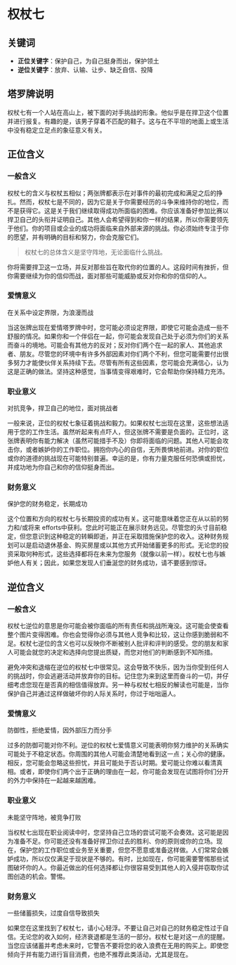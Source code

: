 # 权杖七

## 关键词

- **正位关键字**：保护自己，为自己挺身而出，保护领土
- **逆位关键字**：放弃、认输、让步、缺乏自信、投降

## 塔罗牌说明

权杖七有一个人站在高山上，被下面的对手挑战的形象。他似乎是在捍卫这个位置并进行报复。有趣的是，该男子穿着不匹配的鞋子。这与在不平坦的地面上或生活中没有稳定立足点的象征意义有关。

## 正位含义

### 一般含义

权杖七的含义与权杖五相似；两张牌都表示在对事件的最初完成和满足之后的挣扎。然而，权杖七是不同的，因为它是关于你需要经历的斗争来维持你的地位，而不是获得它。这是关于我们继续取得成功所面临的困难。你应该准备好参加比赛以捍卫自己的头衔并证明自己。其他人会希望得到和你一样的结果，所以你需要领先于他们。你的项目或企业的成功将面临来自外部来源的挑战。你必须始终专注于你的愿望，并有明确的目标和努力，你会克服它们。

> 权杖七的总体含义是坚守阵地，无论面临什么挑战。

你将需要捍卫这一立场，并反对那些旨在取代你的位置的人。这段时间有挫折，但你需要继续为你的信仰而战，面对那些可能威胁或反对你和你的信仰的人。

### 爱情意义

在关系中设定界限，为浪漫而战

当这张牌出现在爱情塔罗牌中时，您可能必须设定界限，即使它可能会造成一些不舒服的情况。如果你和一个伴侣在一起，你可能会发现自己处于必须为你们的关系而奋斗的境地。可能会有其他方的反对；反对你们两个在一起的家人、其他追求者、朋友。尽管您的环境中有许多外部因素对你们两个不利，但您可能需要付出很多努力才能使伙伴关系持续下去。尽管有所有这些因素，您可能会充满信心，认为这是正确的做法。坚持这种感觉，当事情变得艰难时，它会帮助你保持精力充沛。

### 职业意义

对抗竞争，捍卫自己的地位，面对挑战者

一般来说，正位的权杖七象征着挑战和毅力。如果权杖七出现在这里，这些想法适用于您的工作生活。虽然听起来有点吓人，但这张牌不需要是负面的。正位时，这张牌表明你有能力解决（虽然可能措手不及）你即将面临的问题。其他人可能会攻击你，或者嫉妒你的工作职位。拥抱你内心的自信，无所畏惧地前进。对你的职位或你的道德的挑战现在可能特别普遍。幸运的是，你有力量克服任何恐惧或担忧，并成功地为你自己和你的信仰挺身而出。

### 财务意义

保护您的财务稳定，长期成功

这个位置和方向的权杖七与长期投资的成功有关。这可能意味着您正在从以前的努力和/或将来 efforts中获利。您此时可能正在展示财务远见。尽管您的头寸目前稳定，但您意识到这种稳定的转瞬即逝，并正在采取措施保护您的收入。这种财务规划可以是启动退休基金、购买房屋或以其他方式开始储蓄更多的形式。无论您的投资采取何种形式，这些选择都将在未来为您服务（就像以前一样）。权杖七也与嫉妒他人有关；因此，如果您发现人们垂涎您的财务成功，请不要感到惊讶。

## 逆位含义

### 一般含义

权杖七逆位的意思是你可能会被你面临的所有责任和挑战所淹没。这可能会使查看整个图片变得困难。你也会觉得你必须与其他人竞争和比较，这让你感到脆弱和不足。权杖七逆位的含义也可以反映你不断被别人批评和评判的感受。您的朋友和家人可能会就您的决定和选择向您提出质疑，而您对他们的判断感到不知所措。

避免冲突和退缩在逆位的权杖七中很常见。这会导致不快乐，因为当你受到任何人的挑战时，你会逃避活动并放弃你的目标。记住您为来到这里而奋斗的一切，并仔细考虑您现在是否真的相信值得放弃。另一种与权杖七相反的解读也可能是，当你保护自己并通过这样做破坏你的人际关系时，你过于咄咄逼人。

### 爱情意义

防御性，拒绝爱情，因外部压力而分手

过多的防御可能对你不利。逆位的权杖七爱情意义可能表明你努力维护的关系确实可能处于不稳定状态。你周围的其他人可能会清楚地看到这一点；关心你的健康。相反，您可能会忽略这些担忧，并且可能处于否认时期。爱可能让你难以看清真相。或者，即使你们两个出于正确的理由在一起，你可能会发现在试图将你们分开的外力中保持在一起越来越困难。

### 职业意义

未能坚守阵地，被竞争打败

当权杖七出现在职业阅读中时，您坚持自己立场的尝试可能不会奏效。这可能是因为准备不足。你可能还没有准备好捍卫你过去的胜利、你的原则或你的立场。现在，保护您的工作职位或业务至关重要，但您不愿意或准备这样做。人们常常会嫉妒成功，所以仅仅满足于现状是不够的。有时，比如现在，你可能需要警惕那些试图破坏你的人。你最近做出的任何选择都让你很容易受到其他人的入侵并窃取你试图创造的机会。警惕。

### 财务意义

一些储蓄损失，过度自信导致损失

如果您在这里找到了权杖七，请小心轻浮。不要让自己对自己的财务稳定性过于自信。无论您的收入如何，经济衰退都是生活的一部分。权杖七是对这一点的提醒。当您应该储蓄并考虑未来时，它警告不要将您的收入浪费在无用的购买上。即使您倾向于并有能力进行盲目消费，也绝不推荐此类活动，尤其是现在。